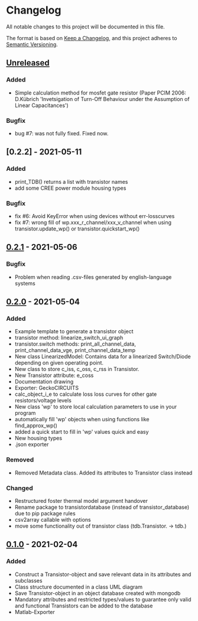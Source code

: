 # Changelog
All notable changes to this project will be documented in this file.

The format is based on [Keep a Changelog](https://keepachangelog.com/en/1.0.0/),
and this project adheres to [Semantic Versioning](https://semver.org/spec/v2.0.0.html).

## [Unreleased]
### Added
- Simple calculation method for mosfet gate resistor (Paper PCIM 2006: D.Kübrich 'Invetsigation of Turn-Off Behaviour under the Assumption of Linear Capacitances')
### Bugfix
- bug #7: was not fully fixed. Fixed now. 

## [0.2.2] - 2021-05-11
### Added
- print_TDB() returns a list with transistor names 
- add some CREE power module housing types

### Bugfix
- fix #6: Avoid KeyError when using devices without err-losscurves
- fix #7: wrong fill of wp.xxx_r_channel/xxx_v_channel when using transistor.update_wp() or transistor.quickstart_wp()

## [0.2.1] - 2021-05-06
### Bugfix
- Problem when reading .csv-files generated by english-language systems

## [0.2.0] - 2021-05-04
### Added
- Example template to generate a transistor object
- transistor method: linearize_switch_ui_graph
- transistor.switch methods: print_all_channel_data, print_channel_data_vge, print_channel_data_temp
- New class LinearizedModel: Contains data for a linearized Switch/Diode depending on given operating point.
- New class to store c_iss, c_oss, c_rss in Transistor.
- New Transistor attribute: e_coss
- Documentation drawing
- Exporter: GeckoCIRCUITS
- calc_object_i_e to calculate loss loss curves for other gate resistors/voltage levels
- New class 'wp' to store local calculation parameters to use in your program
- automatically fill 'wp' objects when using functions like find_approx_wp()
- added a quick start to fill in 'wp' values quick and easy
- New housing types
- .json exporter

### Removed
- Removed Metadata class. Added its attributes to Transistor class instead
### Changed
- Restructured foster thermal model argument handover
- Rename package to transistordatabase (instead of transistor_database) due to pip package rules
- csv2array callable with options
- move some functionality out of transistor class (tdb.Transistor. -> tdb.)

## [0.1.0] - 2021-02-04
### Added
- Construct a Transistor-object and save relevant data in its attributes and subclasses
- Class structure documented in a class UML diagram
- Save Transistor-object in an object database created with mongodb
- Mandatory attributes and restricted types/values to guarantee only valid and functional Transistors can be added to
  the database
- Matlab-Exporter

[Unreleased]: https://github.com/upb-lea/Transistor_Database/compare/0.2.2...HEAD
[0.2.1]: https://github.com/upb-lea/Transistor_Database/compare/0.2.1...0.2.2
[0.2.1]: https://github.com/upb-lea/Transistor_Database/compare/0.2.0...0.2.1
[0.2.0]: https://github.com/upb-lea/Transistor_Database/compare/0.1.0...0.2.0
[0.1.0]: https://github.com/upb-lea/Transistor_Database/compare/0.1.0...0.1.0
